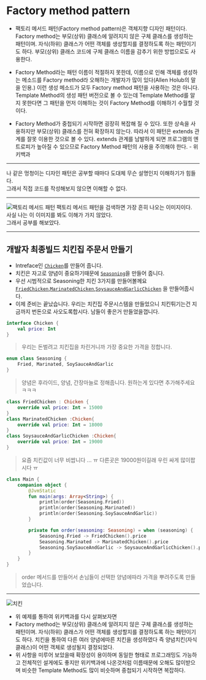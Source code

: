 # Factory method pattern

- 팩토리 메서드 패턴(Factory method pattern)은 객체지향 디자인 패턴이다. Factory method는 부모(상위) 클래스에 알려지지 않은 구체 클래스를 생성하는 패턴이며. 자식(하위) 클래스가 어떤 객체를 생성할지를 결정하도록 하는 패턴이기도 하다. 부모(상위) 클래스 코드에 구체 클래스 이름을 감추기 위한 방법으로도 사용한다.

- Factory Method라는 패턴 이름이 적절하지 못한데, 이름으로 인해 객체를 생성하는 메소드를 Factory method라 오해하는 개발자가 많이 있다(Allen Holub의 말을 인용.) 이런 생성 메소드가 모두 Factory method 패턴을 사용하는 것은 아니다. Template Method의 생성 패턴 버전으로 볼 수 있는데 Template Method를 알지 못한다면 그 패턴을 먼저 이해하는 것이 Factory Method를 이해하기 수월할 것이다.

- Factory Method가 중첩되기 시작하면 굉장히 복잡해 질 수 있다. 또한 상속을 사용하지만 부모(상위) 클래스를 전혀 확장하지 않는다. 따라서 이 패턴은 extends 관계를 잘못 이용한 것으로 볼 수 있다. extends 관계를 남발하게 되면 프로그램의 엔트로피가 높아질 수 있으므로 Factory Method 패턴의 사용을 주의해야 한다. - 위키백과
***
나 같은 멍청이는 디자인 패턴은 공부할 때마다 도대체 무슨 설명인지 이해하기가 힘들다.  
그래서 직접 코드를 작성해보지 않으면 이해할 수 없다.
***
![팩토리 메서드 패턴](https://upload.wikimedia.org/wikipedia/commons/thumb/a/a3/FactoryMethod.svg/2560px-FactoryMethod.svg.png)
팩토리 메서드 패턴을 검색하면 가장 흔히 나오는 이미지이다.  
사실 나는 이 이미지를 봐도 이해가 가지 않았다.  
그래서 공부를 해보았다.
***
## 개발자 최종빌드 치킨집 주문서 만들기
- Intreface인 [`Chicken`](https://github.com/JeongJinyong/DPM-Design-Pattern/blob/master/Factory%20method%20pattern/src/Chicken.kt)를 만들어 줍니다.
- 치킨은 자고로 양념이 중요하기때문에 [`Seasoning`](https://github.com/JeongJinyong/DPM-Design-Pattern/blob/master/Factory%20method%20pattern/src/Seasoning.kt)을 만들어 줍니다.
- 우선 시범적으로 Seasoning한 치킨 3가지를 만들어볼께요 [`FriedChicken`](https://github.com/JeongJinyong/DPM-Design-Pattern/blob/master/Factory%20method%20pattern/src/FriedChicken.kt),[`MarinatedChicken`](https://github.com/JeongJinyong/DPM-Design-Pattern/blob/master/Factory%20method%20pattern/src/MarinatedChicken.kt),[`SoysauceAndGarlicChicken`](https://github.com/JeongJinyong/DPM-Design-Pattern/blob/master/Factory%20method%20pattern/src/SoysauceAndGarlicChicken.kt) 을 만들어줍시다.
- 이제 준비는 끝났습니다. 우리는 치킨집 주문시스템을 만들었으니 치킨튀기는건 지금까지 번돈으로 사오도록합시다. 남들이 좋은거 만들었을껍니다.
```Kotlin
interface Chicken {
    val price: Int
}
```
> 우리는 돈벌려고 치킨집을 차린거니까 가장 중요한 가격을 정합니다.
```Kotlin
enum class Seasoning {
    Fried, Marinated, SoySauceAndGarlic
}
```
> 양념은 후라이드, 양념, 간장마늘로 정해줍니다. 원하는게 있다면 추가해주세요 ㅋㅋㅋ
```Kotlin
class FriedChicken : Chicken {
    override val price: Int = 15000
}
class MarinatedChicken :Chicken{
    override val price: Int = 18000
}
class SoysauceAndGarlicChicken :Chicken{
    override val price: Int = 19000
}
```
> 요즘 치킨값이 너무 비쌉니다 ... ㅠ 다른곳은 19000원이길래 우린 싸게 많이팝시다 ㅠ
```Kotlin
class Main {
    companion object {
        @JvmStatic
        fun main(args: Array<String>) {
            println(order(Seasoning.Fried))
            println(order(Seasoning.Marinated))
            println(order(Seasoning.SoySauceAndGarlic))
        }

        private fun order(seasoning: Seasoning) = when (seasoning) {
            Seasoning.Fried -> FriedChicken().price
            Seasoning.Marinated -> MarinatedChicken().price
            Seasoning.SoySauceAndGarlic -> SoysauceAndGarlicChicken().price
        }
    }
}
```
> order 메서드를 만들어서 손님들이 선택한 양념에따라 가격을 뿌려주도록 만들었습니다.
***
![치킨](https://thumb.mt.co.kr/06/2015/03/2015032614251581375_2.jpg)
- 위 예제를 통하여 위키백과를 다시 살펴보자면
- Factory method는 부모(상위) 클래스에 알려지지 않은 구체 클래스를 생성하는 패턴이며. 자식(하위) 클래스가 어떤 객체를 생성할지를 결정하도록 하는 패턴이기도 하다. 치킨을 통하여 다른 여러 양념에따른 치킨을 생성하였다 즉 양념치킨(자식클래스)이 어떤 객체로 생성될지 결정되었다.
- 위 사항을 미루어 보았을때 확장성이 용이하며 동일한 형태로 프로그래밍도 가능하고 전체적인 설게에도 좋지만 위키백과에 나온것처럼 이름때문에 오해도 많이받으며 비슷한 Template Method도 많이 비슷하며 중첩되기 시작하면 복잡하다.
